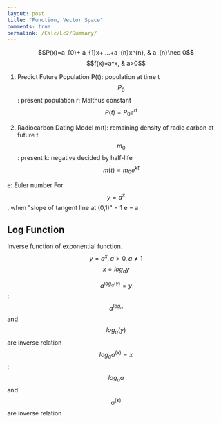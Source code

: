 ```yaml
---
layout: post
title: "Function, Vector Space"
comments: true
permalink: /Calc/Lc2/Summary/
---
```


$$P(x)=a_{0}+ a_{1}x+ ...+a_{n}x^{n}, & a_{n}\neq 0$$
$$f(x)=a^x, & a>0$$

1. Predict Future Population
P(t): population at time t
$$P_0$$: present population
r: Malthus constant
$$P(t)=P_{0}e^{rt}$$

2. Radiocarbon Dating Model
m(t): remaining density of radio carbon at future t
$$m_0$$: present
k: negative decided by half-life
$$m(t)=m_{0}e^{kt}$$

e: Euler number
For $$y=a^x$$, when "slope of tangent line at (0,1)" = 1
e = a 

## Log Function
Inverse function of exponential function.
$$y=a^x, a>0, a\neq 1$$
$$x=log_{a}y$$ 

$$a^{log_{a}(y)}=y$$: $$a^{log_{a}}$$ and $$log_{a}(y)$$ are inverse relation
$$log_{a}a^{(x)}= x$$: $$log_{a}a$$ and $$a^{(x)}$$ are inverse relation

 

